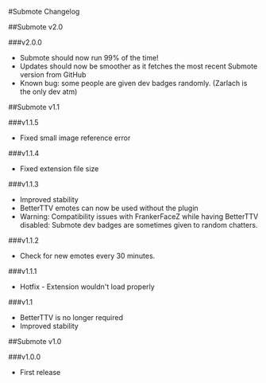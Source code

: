 #Submote Changelog

##Submote v2.0

###v2.0.0
- Submote should now run 99% of the time!
- Updates should now be smoother as it fetches the most recent Submote version from GitHub
- Known bug: some people are given dev badges randomly. (Zarlach is the only dev atm)

##Submote v1.1

###v1.1.5
- Fixed small image reference error

###v1.1.4
- Fixed extension file size

###v1.1.3
- Improved stability
- BetterTTV emotes can now be used without the plugin
- Warning: Compatibility issues with FrankerFaceZ while having BetterTTV disabled: Submote dev badges are sometimes given to random chatters.

###v1.1.2
- Check for new emotes every 30 minutes.

###v1.1.1
- Hotfix - Extension wouldn't load properly

###v1.1
- BetterTTV is no longer required
- Improved stability

##Submote v1.0

###v1.0.0
- First release